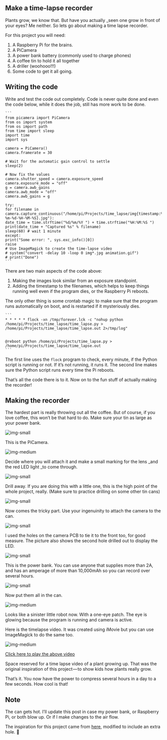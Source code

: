 <!-- <div id="exp_meta" class="hidden">
{
"title": "Make a time-lapse video recorder",
"description": "Plants grow, we know that. But have you actually seen one grow in front of your eyes?",
"featured_image": "fi_1cMNuHAwcdVSzhxVxWG2IQg.jpeg"
}
</div> -->

## Make a time-lapse recorder

Plants grow, we know that. But have you actually _seen one grow in front of your eyes? Me neither. So lets go about making a time lapse recorder. 

For this project you will need:

  1. A Raspberry Pi for the brains.
  2. A PiCamera
  3. A power bank battery (commonly used to charge phones)
  4. A coffee tin to hold it all together
  5. A driller (woohooo!!!)
  6. Some code to get it all going.

## Writing the code

Write and test the code out completely. Code is never quite done and even the code below, while it does the job, still has more work to be done.
    
    ```
    from picamera import PiCamera
    from os import system
    from os import path
    from time import sleep
    import time
    import sys
    
    camera = PiCamera()
    camera.framerate = 30
    
    # Wait for the automatic gain control to settle
    sleep(2)
    
    # Now fix the values
    camera.shutter_speed = camera.exposure_speed
    camera.exposure_mode = "off"
    g = camera.awb_gains
    camera.awb_mode = "off"
    camera.awb_gains = g
    
    try:
    for filename in    camera.capture_continuous("/home/pi/Projects/time_lapse/img{timestamp:%Y-%m-%d-%H-%M-%S}.jpg"):
    date_time = time.strftime("%d/%m/%Y ") + time.strftime("%H:%M:%S ")
    print(date_time + "Captured %s" % filename)
    sleep(60) # wait 1 minute
    except:
    print("Some error: ", sys.exc_info()[0])
    raise
    # Use ImageMagick to create the time-lapse video
    # system("convert -delay 10 -loop 0 img*.jpg animation.gif")
    # print("Done")
	```

There are two main aspects of the code above:

  1. Making the images look similar from an exposure standpoint.
  2. Adding the timestamp to the filenames, which helps to keep things running well even if the program dies, or the Raspberry Pi reboots.

The only other thing is some crontab magic to make sure that the program runs automatically on boot, and is restarted if it mysteriously dies.
    
	```
    * * * * * flock -xn /tmp/forever.lck -c "nohup python /home/pi/Projects/time_lapse/time_lapse.py > /home/pi/Projects/time_lapse/time_lapse.out 2>/tmp/log"
    
    
    @reboot python /home/pi/Projects/time_lapse.py > /home/pi/Projects/time_lapse/time_lapse.out
	```

The first line uses the `flock` program to check, every minute, if the Python script is running or not. If it’s not running, it runs it. The second line makes sure the Python script runs every time the Pi reboots.

That’s all the code there is to it. Now on to the fun stuff of actually making the recorder!

## Making the recorder

The hardest part is really throwing out all the coffee. But of course, if you love coffee, this won’t be that hard to do. Make sure your tin as large as your power bank.

![img-small](https://cdn-images-1.medium.com/max/800/1*moH_HX0u4H3Rxf9e0vlPCQ.jpeg)

This is the PiCamera.

![img-medium](https://cdn-images-1.medium.com/max/800/1*r-ZgyCdsc9cG3snX_lMshA.jpeg)

Decide where you will attach it and make a small marking for the lens _and the red LED light _to come through.

![img-small](https://cdn-images-1.medium.com/max/800/1*-9W2tV0EheMciX4XjtKoEg.jpeg)

Drill away. If you are doing this with a little one, this is the high point of the whole project, really. (Make sure to practice drilling on some other tin cans)

![img-small](https://cdn-images-1.medium.com/max/800/1*shRPUj9q0N4f4UaBUgONzA.jpeg)

Now comes the tricky part. Use your ingenuinity to attach the camera to the can.

![img-small](https://cdn-images-1.medium.com/max/800/1*s1dtPgYNvFajGOmL3Z30xQ.jpeg)

I used the holes on the camera PCB to tie it to the front too, for good measure. The picture also shows the second hole drilled out to display the LED.

![img-small](https://cdn-images-1.medium.com/max/800/1*pW7Dm2pbpVPhs_FwCmhrug.jpeg)

This is the power bank. You can use anyone that supplies more than 2A, and has an amperage of more than 10,000mAh so you can record over several hours.

![img-small](https://cdn-images-1.medium.com/max/800/1*zN_Gku8Xrpa_TKnUvpG2nA.jpeg)

Now put them all in the can.

![img-medium](https://cdn-images-1.medium.com/max/800/1*wC6PVuzvtHXXicFVvRDF4Q.jpeg)

Looks like a sinister little robot now. With a one-eye patch. The eye is glowing because the program is running and camera is active.

Here is the timelapse video. It was created using iMovie but you can use ImageMagick to do the same too.

![img-medium](http://img.youtube.com/vi/t6TVn5iLJ5w/0.jpg)

[Click here to play the above video](https://youtu.be/t6TVn5iLJ5w)

Space reserved for a time lapse video of a plant growing up. That was the original inspiration of this project — to show kids how plants really grow.

That’s it. You now have the power to compress several hours in a day to a few seconds. How cool is that!

## Note

The can gets hot. I’ll update this post in case my power bank, or Raspberry Pi, or both blow up. Or if I make changes to the air flow.

The inspiration for this project came from [here](http://fotosyn.com/blog/simple-timelapse-camera-using-raspberry-pi-and-a-coffee-tin), modified to include an extra hole. 🙂

